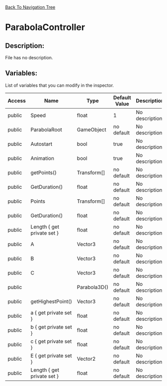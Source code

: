 [Back To Navigation Tree](https://wesleywh.github.io/githubpages/docs/navigation.html)
# ParabolaController

## Description:
File has no description.

## Variables:
List of variables that you can modify in the inspector.

|Access|Name|Type|Default Value|Description|
|---|---|---|---|---|
|public|Speed|float|1|No description.|
|public|ParabolaRoot|GameObject|no default|No description.|
|public|Autostart|bool|true|No description.|
|public|Animation|bool|true|No description.|
|public|getPoints()|Transform[]|no default|No description.|
|public|GetDuration()|float|no default|No description.|
|public|Points|Transform[]|no default|No description.|
|public|GetDuration()|float|no default|No description.|
|public|Length { get private set }|float|no default|No description.|
|public|A|Vector3|no default|No description.|
|public|B|Vector3|no default|No description.|
|public|C|Vector3|no default|No description.|
|public||Parabola3D()|no default|No description.|
|public|getHighestPoint()|Vector3|no default|No description.|
|public|a { get private set }|float|no default|No description.|
|public|b { get private set }|float|no default|No description.|
|public|c { get private set }|float|no default|No description.|
|public|E { get private set }|Vector2|no default|No description.|
|public|Length { get private set }|float|no default|No description.|
